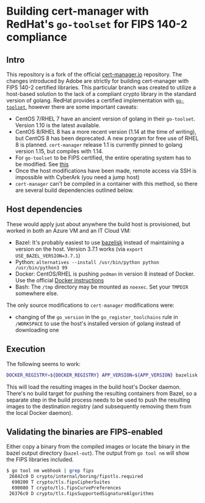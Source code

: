 # Building cert-manager with RedHat's `go-toolset` for FIPS 140-2 compliance

## Intro

This repository is a fork of the official [cert-manager.io](https://github.com/jetstack/cert-manager.git) repository.  The changes introduced by Adobe are strictly for building cert-manager with FIPS 140-2 certified libraries.  This particular branch was created to utilize a host-based solution to the lack of a compliant crypto library in the standard version of golang.  RedHat provides a certified implementation with [`go-toolset`](https://developers.redhat.com/blog/2019/06/24/go-and-fips-140-2-on-red-hat-enterprise-linux/), however there are some important caveats:

- CentOS 7/RHEL 7 have an ancient version of golang in their `go-toolset`.  Version 1.10 is the latest available.
- CentOS 8/RHEL 8 has a more recent version (1.14 at the time of writing), but CentOS 8 has been deprecated.  A new program for free use of RHEL 8 is planned.  `cert-manager` release 1.1 is currently pinned to golang version 1.15, but compiles with 1.14.
- For `go-toolset` to be FIPS certified, the entire operating system has to be modified.  See [this](https://access.redhat.com/discussions/3487481)
- Once the host modifications have been made, remote access via SSH is impossible with CyberArk (you need a jump host)
- `cert-manager` can't be compiled in a container with this method, so there are several build dependencies outlined below.

## Host dependencies

These would apply just about anywhere the build host is provisioned, but worked in both an Azure VM and an IT Cloud VM:

- Bazel:  It's probably easiest to use [bazelisk](https://github.com/bazelbuild/bazelisk) instead of maintaining a version on the host.  Version 3.7.1 works (via `export USE_BAZEL_VERSION=3.7.1`)
- Python: `alternatives --install /usr/bin/python python /usr/bin/python3 99`
- Docker: CentOS/RHEL is pushing `podman` in version 8 instead of Docker. Use the official [Docker instructions](https://docs.docker.com/engine/install/centos/)
- Bash: The `/tmp` directory may be mounted as `noexec`.  Set your `TMPDIR` somewhere else.

The only source modifications to `cert-manager` modifications were:

- changing of the `go_version` in the `go_register_toolchains` rule in `/WORKSPACE` to use the host's installed version of golang instead of downloading one

## Execution

The following seems to work:

```bash
DOCKER_REGISTRY=${DOCKER_REGISTRY} APP_VERSION=${APP_VERSION} bazelisk run --stamp --platforms=@io_bazel_rules_go//go/toolchain:linux_amd64 //build:server-images
```

This will load the resulting images in the build host's Docker daemon.  There's no build target for pushing the resulting containers from Bazel, so a separate step in the build process needs to be used to push the resulting images to the destination registry (and subsequently removing them from the local Docker daemon).

## Validating the binaries are FIPS-enabled

Either copy a binary from the compiled images or locate the binary in the bazel output directory (`bazel-out`).  The output from `go tool nm` will show the FIPS libraries included.

```bash
$ go tool nm webhook | grep fips
 26842c0 D crypto/internal/boring/fipstls.required
  690200 T crypto/tls.fipsCipherSuites
  690080 T crypto/tls.fipsCurvePreferences
 26376c0 D crypto/tls.fipsSupportedSignatureAlgorithms
```
